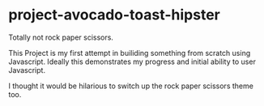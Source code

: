 # project-avocado-toast-hipster
Totally not rock paper scissors.

This Project is my first attempt in builiding something from scratch using Javascript. Ideally this demonstrates my progress and initial ability to user Javascript.

I thought it would be hilarious to switch up the rock paper scissors theme too. 